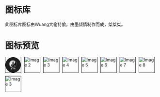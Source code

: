# 图标库
此图标库图标由Wuang大偷特偷，由墨倾情制作而成，桀桀桀。

# 图标预览

<div style="display: flex; flex-wrap: wrap; gap: 10px;">
    <img src="https://raw.githubusercontent.com/W126-L/Tool/main/IconSet/108px/0-Mo.png" alt="Image 1" width="51" height="51" style="border: 1px solid #000;">
    <img src="https://via.placeholder.com/51x51" alt="Image 2" width="51" height="51" style="border: 1px solid #000;">
    <img src="https://via.placeholder.com/51x51" alt="Image 3" width="51" height="51" style="border: 1px solid #000;">
    <img src="https://via.placeholder.com/51x51" alt="Image 4" width="51" height="51" style="border: 1px solid #000;">
    <img src="https://via.placeholder.com/51x51" alt="Image 5" width="51" height="51" style="border: 1px solid #000;">
    <img src="https://via.placeholder.com/51x51" alt="Image 6" width="51" height="51" style="border: 1px solid #000;">
    <img src="https://via.placeholder.com/51x51" alt="Image 7" width="51" height="51" style="border: 1px solid #000;">
    <img src="https://via.placeholder.com/51x51" alt="Image 8" width="51" height="51" style="border: 1px solid #000;">
    <img src="https://via.placeholder.com/s://raw.githubusercontent.com/W126-L/Tool/main/IconSet/108px/0-Mo.png" alt="Image 3" width="51" height="51" style="border: 1px solid #000;">

